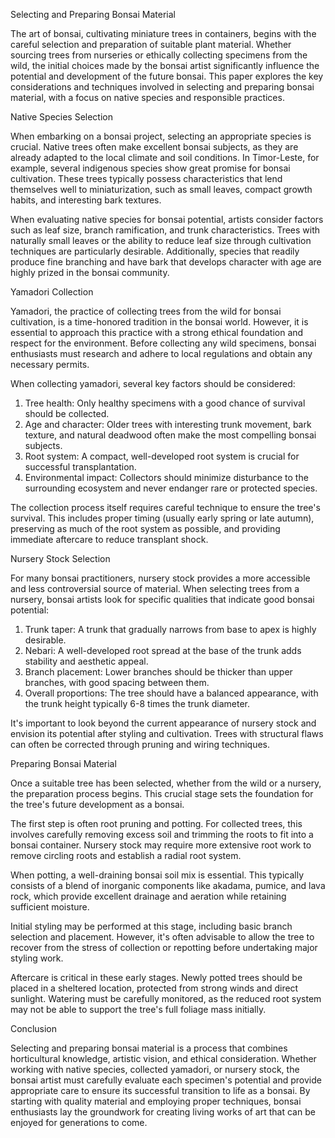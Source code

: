 Selecting and Preparing Bonsai Material

The art of bonsai, cultivating miniature trees in containers, begins with the careful selection and preparation of suitable plant material. Whether sourcing trees from nurseries or ethically collecting specimens from the wild, the initial choices made by the bonsai artist significantly influence the potential and development of the future bonsai. This paper explores the key considerations and techniques involved in selecting and preparing bonsai material, with a focus on native species and responsible practices.

Native Species Selection

When embarking on a bonsai project, selecting an appropriate species is crucial. Native trees often make excellent bonsai subjects, as they are already adapted to the local climate and soil conditions. In Timor-Leste, for example, several indigenous species show great promise for bonsai cultivation. These trees typically possess characteristics that lend themselves well to miniaturization, such as small leaves, compact growth habits, and interesting bark textures.

When evaluating native species for bonsai potential, artists consider factors such as leaf size, branch ramification, and trunk characteristics. Trees with naturally small leaves or the ability to reduce leaf size through cultivation techniques are particularly desirable. Additionally, species that readily produce fine branching and have bark that develops character with age are highly prized in the bonsai community.

Yamadori Collection

Yamadori, the practice of collecting trees from the wild for bonsai cultivation, is a time-honored tradition in the bonsai world. However, it is essential to approach this practice with a strong ethical foundation and respect for the environment. Before collecting any wild specimens, bonsai enthusiasts must research and adhere to local regulations and obtain any necessary permits.

When collecting yamadori, several key factors should be considered:

1. Tree health: Only healthy specimens with a good chance of survival should be collected.
2. Age and character: Older trees with interesting trunk movement, bark texture, and natural deadwood often make the most compelling bonsai subjects.
3. Root system: A compact, well-developed root system is crucial for successful transplantation.
4. Environmental impact: Collectors should minimize disturbance to the surrounding ecosystem and never endanger rare or protected species.

The collection process itself requires careful technique to ensure the tree's survival. This includes proper timing (usually early spring or late autumn), preserving as much of the root system as possible, and providing immediate aftercare to reduce transplant shock.

Nursery Stock Selection

For many bonsai practitioners, nursery stock provides a more accessible and less controversial source of material. When selecting trees from a nursery, bonsai artists look for specific qualities that indicate good bonsai potential:

1. Trunk taper: A trunk that gradually narrows from base to apex is highly desirable.
2. Nebari: A well-developed root spread at the base of the trunk adds stability and aesthetic appeal.
3. Branch placement: Lower branches should be thicker than upper branches, with good spacing between them.
4. Overall proportions: The tree should have a balanced appearance, with the trunk height typically 6-8 times the trunk diameter.

It's important to look beyond the current appearance of nursery stock and envision its potential after styling and cultivation. Trees with structural flaws can often be corrected through pruning and wiring techniques.

Preparing Bonsai Material

Once a suitable tree has been selected, whether from the wild or a nursery, the preparation process begins. This crucial stage sets the foundation for the tree's future development as a bonsai.

The first step is often root pruning and potting. For collected trees, this involves carefully removing excess soil and trimming the roots to fit into a bonsai container. Nursery stock may require more extensive root work to remove circling roots and establish a radial root system.

When potting, a well-draining bonsai soil mix is essential. This typically consists of a blend of inorganic components like akadama, pumice, and lava rock, which provide excellent drainage and aeration while retaining sufficient moisture.

Initial styling may be performed at this stage, including basic branch selection and placement. However, it's often advisable to allow the tree to recover from the stress of collection or repotting before undertaking major styling work.

Aftercare is critical in these early stages. Newly potted trees should be placed in a sheltered location, protected from strong winds and direct sunlight. Watering must be carefully monitored, as the reduced root system may not be able to support the tree's full foliage mass initially.

Conclusion

Selecting and preparing bonsai material is a process that combines horticultural knowledge, artistic vision, and ethical consideration. Whether working with native species, collected yamadori, or nursery stock, the bonsai artist must carefully evaluate each specimen's potential and provide appropriate care to ensure its successful transition to life as a bonsai. By starting with quality material and employing proper techniques, bonsai enthusiasts lay the groundwork for creating living works of art that can be enjoyed for generations to come.